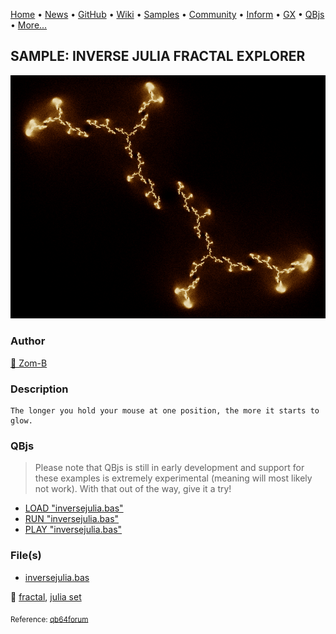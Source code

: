 [Home](https://qb64.com) • [News](../../news.md) • [GitHub](https://github.com/QB64Official/qb64) • [Wiki](https://github.com/QB64Official/qb64/wiki) • [Samples](../../samples.md) • [Community](../../community.md) • [Inform](../../inform.md) • [GX](../../gx.md) • [QBjs](../../qbjs.md) • [More...](../../more.md)

## SAMPLE: INVERSE JULIA FRACTAL EXPLORER

![inversejulia.png](img/inversejulia.png)

### Author

[🐝 Zom-B](../zom-b.md) 

### Description

```text
The longer you hold your mouse at one position, the more it starts to glow.
```

### QBjs

> Please note that QBjs is still in early development and support for these examples is extremely experimental (meaning will most likely not work). With that out of the way, give it a try!

* [LOAD "inversejulia.bas"](https://v6p9d9t4.ssl.hwcdn.net/html/5963335/index.html?src=https://qb64.com/samples/inverse-julia-fractal-explorer/src/inversejulia.bas)
* [RUN "inversejulia.bas"](https://v6p9d9t4.ssl.hwcdn.net/html/5963335/index.html?mode=auto&src=https://qb64.com/samples/inverse-julia-fractal-explorer/src/inversejulia.bas)
* [PLAY "inversejulia.bas"](https://v6p9d9t4.ssl.hwcdn.net/html/5963335/index.html?mode=play&src=https://qb64.com/samples/inverse-julia-fractal-explorer/src/inversejulia.bas)

### File(s)

* [inversejulia.bas](src/inversejulia.bas)

🔗 [fractal](../fractal.md), [julia set](../julia-set.md)


<sub>Reference: [qb64forum](https://qb64forum.alephc.xyz/index.php?topic=1046.0) </sub>
